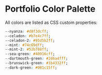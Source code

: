 # Portfolio Color Palette

All colors are listed as CSS custom properties:

```css
--nyanza: #d8f3dcff;
--celadon: #b7e4c7ff;
--celadon-2: #95d5b2ff;
--mint: #74c69dff;
--mint-2: #52b788ff;
--sea-green: #40916cff;
--dartmouth-green: #2d6a4fff;
--brunswick-green: #1b4332ff;
--dark-green: #081c15ff;
```

